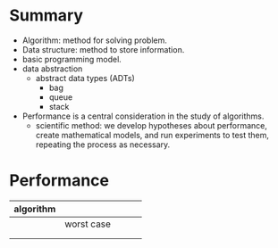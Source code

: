 
# Summary
- Algorithm: method for solving problem.
- Data structure: method to store information.
- basic programming model.
- data abstraction
  - abstract data types (ADTs) 
    - bag
    - queue
    - stack
- Performance is a central consideration in the study of algorithms.
  - scientific method: we develop hypotheses about performance, create mathematical models, and run experiments to test them, repeating the process as necessary.
  
  
# Performance

| algorithm |            |   |   |   |
|-----------|------------|---|---|---|
|           | worst case |   |   |   |
|           |            |   |   |   |
|           |            |   |   |   |
